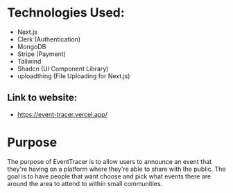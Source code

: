 # Technologies Used:
 - Next.js
 - Clerk (Authentication)
 - MongoDB
 - Stripe (Payment)
 - Tailwind
 - Shadcn (UI Component Library)
 - uploadthing (File Uploading for Next.js)

## Link to website: 
- https://event-tracer.vercel.app/

# Purpose
The purpose of EventTracer is to allow users to announce an event that they're having on a platform where they're able to share with the public. The goal is to have people that want choose and pick what events there are around the area to attend to within small communities.